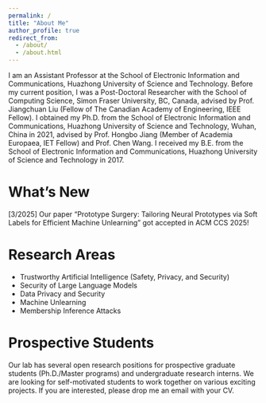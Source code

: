 ```yaml
---
permalink: /
title: "About Me"
author_profile: true
redirect_from: 
  - /about/
  - /about.html
---
```


I am an Assistant Professor at the School of Electronic Information and Communications, Huazhong University of Science and Technology. Before my current position, I was a Post-Doctoral Researcher with the School of Computing Science, Simon Fraser University, BC, Canada, advised by Prof. Jiangchuan Liu (Fellow of The Canadian Academy of Engineering, IEEE Fellow). I obtained my Ph.D. from the School of Electronic Information and Communications, Huazhong University of Science and Technology, Wuhan, China in 2021, advised by Prof. Hongbo Jiang (Member of Academia Europaea, IET Fellow) and Prof. Chen Wang. I received my B.E. from the School of Electronic Information and Communications, Huazhong University of Science and Technology in 2017.

What’s New
====
[3/2025] Our paper “Prototype Surgery: Tailoring Neural Prototypes via Soft Labels for Efficient Machine Unlearning” got accepted in ACM CCS 2025!

Research Areas
====
* Trustworthy Artificial Intelligence (Safety, Privacy, and Security)
* Security of Large Language Models
* Data Privacy and Security
* Machine Unlearning
* Membership Inference Attacks



Prospective Students
====
Our lab has several open research positions for prospective graduate students (Ph.D./Master programs) and undergraduate research interns. We are looking for self-motivated students to work together on various exciting projects. If you are interested, please drop me an email with your CV.


